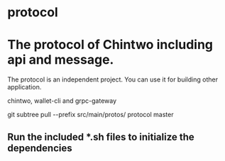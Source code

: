 # protocol


# The protocol of Chintwo including api and message.

The protocol is an independent project. You can use it for building other application. 

chintwo, wallet-cli and grpc-gateway

git subtree pull --prefix src/main/protos/ protocol master

## Run the included *.sh files to initialize the dependencies

